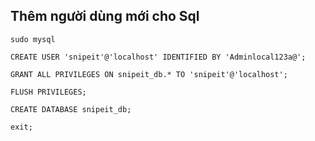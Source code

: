 Thêm người dùng mới cho Sql
------------------
```
sudo mysql
```

```
CREATE USER 'snipeit'@'localhost' IDENTIFIED BY 'Adminlocal123a@';
```

```
GRANT ALL PRIVILEGES ON snipeit_db.* TO 'snipeit'@'localhost';
```

```
FLUSH PRIVILEGES;
```

```
CREATE DATABASE snipeit_db;
```

```
exit;
```
